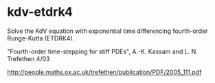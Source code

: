 kdv-etdrk4
==========

Solve the KdV equation with exponential time differencing fourth-order
Runge-Kutta (ETDRK4).

"Fourth-order time-stepping for stiff PDEs", A.-K. Kassam and
L. N. Trefethen 4/03

http://people.maths.ox.ac.uk/trefethen/publication/PDF/2005_111.pdf

